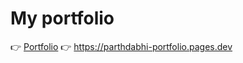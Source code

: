 # My portfolio

👉 <a href="https://parthdabhi-portfolio.pages.dev">Portfolio</a>
👉 https://parthdabhi-portfolio.pages.dev
